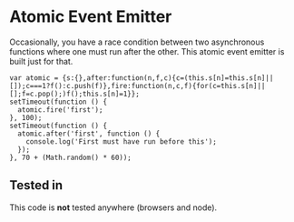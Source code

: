 Atomic Event Emitter====================Occasionally, you have a race condition between two asynchronous functions where one must run after the other. This atomic event emitter is built just for that.```var atomic = {s:{},after:function(n,f,c){c=(this.s[n]=this.s[n]||[]);c===1?f():c.push(f)},fire:function(n,c,f){for(c=this.s[n]||[];f=c.pop();)f();this.s[n]=1}};setTimeout(function () {  atomic.fire('first');}, 100);setTimeout(function () {  atomic.after('first', function () {    console.log('First must have run before this');  });}, 70 + (Math.random() * 60));```Tested in---------This code is **not** tested anywhere (browsers and node).